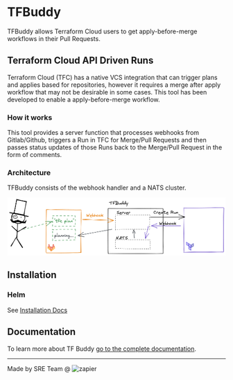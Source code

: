 # TFBuddy

TFBuddy allows Terraform Cloud users to get apply-before-merge workflows in their Pull Requests.

## Terraform Cloud API Driven Runs

Terraform Cloud (TFC) has a native VCS integration that can trigger plans and applies based for repositories, however it
requires a merge after apply workflow that may not be desirable in some cases. This tool has been developed to enable a 
apply-before-merge workflow. 

### How it works

This tool provides a server function that processes webhooks from Gitlab/Github, triggers a Run in TFC for Merge/Pull Requests
and then passes status updates of those Runs back to the Merge/Pull Request in the form of comments.


### Architecture

TFBuddy consists of the webhook handler and a NATS cluster.

![](./docs/img/overview.png)


## Installation

### Helm

See [Installation Docs](https://tfbuddy.readthedocs.io/en/stable/usage/)


## Documentation

To learn more about TF Buddy [go to the complete documentation](https://tfbuddy.readthedocs.io/).

---

Made by SRE Team @ ![zapier](https://zapier-media.s3.amazonaws.com/zapier/images/logo60orange.png)